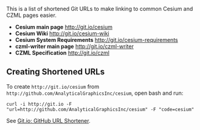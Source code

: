 This is a list of shortened Git URLs to make linking to common Cesium and CZML pages easier.

* **Cesium main page** http://git.io/cesium
* **Cesium Wiki** http://git.io/cesium-wiki
* **Cesium System Requirements** http://git.io/cesium-requirements
* **czml-writer main page** http://git.io/czml-writer
* **CZML Specification** http://git.io/czml

## Creating Shortened URLs

To create `http://git.io/cesium` from `http://github.com/AnalyticalGraphicsInc/cesium`, open bash and run:
```
curl -i http://git.io -F "url=http://github.com/AnalyticalGraphicsInc/cesium" -F "code=cesium"
```
See [Git.io: GitHub URL Shortener](https://github.com/blog/985-git-io-github-url-shortener).